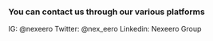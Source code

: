 
### You can contact us through our various platforms

IG: @nexeero
Twitter: @nex_eero
Linkedin: Nexeero Group